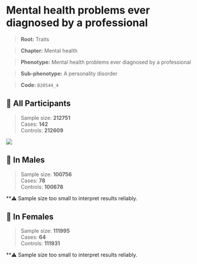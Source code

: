 # Mental health problems ever diagnosed by a professional
> **Root:** Traits  

> **Chapter:** Mental health  

> **Phenotype:** Mental health problems ever diagnosed by a professional  

> **Sub-phenotype:** A personality disorder  

> **Code:** `B20544_4`

## 🧪 All Participants  
> Sample size: **212751**  
> Cases: **142**  
> Controls: **212609**
<img src="/Traits/Figures/ALL/B20544_4.png"/>
<CsvTable src="/Traits_Data/ALL/LG_B20544_4.csv" label="🔍 View full results" />

## 👨 In Males  
> Sample size: **100756**  
> Cases: **78**  
> Controls: **100678**

**⚠️ Sample size too small to interpret results reliably.


## 👩 In Females  
> Sample size: **111995**  
> Cases: **64**  
> Controls: **111931**

**⚠️ Sample size too small to interpret results reliably.

